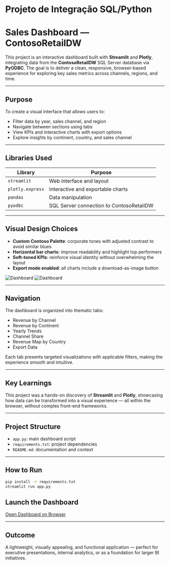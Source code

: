 # Projeto de Integração SQL/Python

# Sales Dashboard — ContosoRetailDW

This project is an interactive dashboard built with **Streamlit** and **Plotly**, integrating data from the **ContosoRetailDW** SQL Server database via **PyODBC**. The goal is to deliver a clean, responsive, browser-based experience for exploring key sales metrics across channels, regions, and time.

---

## Purpose

To create a visual interface that allows users to:

- Filter data by year, sales channel, and region  
- Navigate between sections using tabs  
- View KPIs and interactive charts with export options  
- Explore insights by continent, country, and sales channel

---

## Libraries Used

| Library            | Purpose                                               |
|--------------------|-------------------------------------------------------|
| `streamlit`        | Web interface and layout                              |
| `plotly.express`   | Interactive and exportable charts                     |
| `pandas`           | Data manipulation                                     |
| `pyodbc`           | SQL Server connection to ContosoRetailDW              |

---

## Visual Design Choices

- **Custom Contoso Palette**: corporate tones with adjusted contrast to avoid similar blues  
- **Horizontal bar charts**: improve readability and highlight top performers  
- **Soft-toned KPIs**: reinforce visual identity without overwhelming the layout  
- **Export mode enabled**: all charts include a download-as-image button

 ![Dashboard](https://github.com/user-attachments/assets/03bb3004-aa85-4272-8a6e-5c372d258d63) 
 ![Dashboard](https://github.com/user-attachments/assets/679de1e3-b1ff-408f-aeb0-04c240736c8f) 

---

## Navigation

The dashboard is organized into thematic tabs:

-  Revenue by Channel  
-  Revenue by Continent  
-  Yearly Trends  
-  Channel Share  
-  Revenue Map by Country  
-  Export Data  

Each tab presents targeted visualizations with applicable filters, making the experience smooth and intuitive.

---

## Key Learnings

This project was a hands-on discovery of **Streamlit** and **Plotly**, showcasing how data can be transformed into a visual experience — all within the browser, without complex front-end frameworks.

---

## Project Structure

- `app.py`: main dashboard script  
- `requirements.txt`: project dependencies  
- `README.md`: documentation and context

---

## How to Run

```bash
pip install -r requirements.txt
streamlit run app.py
````
## Launch the Dashboard

[ Open Dashboard on Browser](http://localhost:8501)

----
## Outcome
A lightweight, visually appealing, and functional application — perfect for executive presentations, internal analytics, or as a foundation for larger BI initiatives.
````


